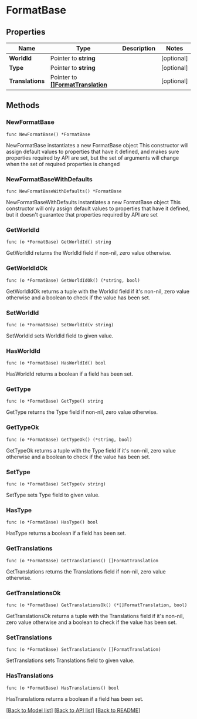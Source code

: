 # FormatBase

## Properties

Name | Type | Description | Notes
------------ | ------------- | ------------- | -------------
**WorldId** | Pointer to **string** |  | [optional] 
**Type** | Pointer to **string** |  | [optional] 
**Translations** | Pointer to [**[]FormatTranslation**](FormatTranslation.md) |  | [optional] 

## Methods

### NewFormatBase

`func NewFormatBase() *FormatBase`

NewFormatBase instantiates a new FormatBase object
This constructor will assign default values to properties that have it defined,
and makes sure properties required by API are set, but the set of arguments
will change when the set of required properties is changed

### NewFormatBaseWithDefaults

`func NewFormatBaseWithDefaults() *FormatBase`

NewFormatBaseWithDefaults instantiates a new FormatBase object
This constructor will only assign default values to properties that have it defined,
but it doesn't guarantee that properties required by API are set

### GetWorldId

`func (o *FormatBase) GetWorldId() string`

GetWorldId returns the WorldId field if non-nil, zero value otherwise.

### GetWorldIdOk

`func (o *FormatBase) GetWorldIdOk() (*string, bool)`

GetWorldIdOk returns a tuple with the WorldId field if it's non-nil, zero value otherwise
and a boolean to check if the value has been set.

### SetWorldId

`func (o *FormatBase) SetWorldId(v string)`

SetWorldId sets WorldId field to given value.

### HasWorldId

`func (o *FormatBase) HasWorldId() bool`

HasWorldId returns a boolean if a field has been set.

### GetType

`func (o *FormatBase) GetType() string`

GetType returns the Type field if non-nil, zero value otherwise.

### GetTypeOk

`func (o *FormatBase) GetTypeOk() (*string, bool)`

GetTypeOk returns a tuple with the Type field if it's non-nil, zero value otherwise
and a boolean to check if the value has been set.

### SetType

`func (o *FormatBase) SetType(v string)`

SetType sets Type field to given value.

### HasType

`func (o *FormatBase) HasType() bool`

HasType returns a boolean if a field has been set.

### GetTranslations

`func (o *FormatBase) GetTranslations() []FormatTranslation`

GetTranslations returns the Translations field if non-nil, zero value otherwise.

### GetTranslationsOk

`func (o *FormatBase) GetTranslationsOk() (*[]FormatTranslation, bool)`

GetTranslationsOk returns a tuple with the Translations field if it's non-nil, zero value otherwise
and a boolean to check if the value has been set.

### SetTranslations

`func (o *FormatBase) SetTranslations(v []FormatTranslation)`

SetTranslations sets Translations field to given value.

### HasTranslations

`func (o *FormatBase) HasTranslations() bool`

HasTranslations returns a boolean if a field has been set.


[[Back to Model list]](../README.md#documentation-for-models) [[Back to API list]](../README.md#documentation-for-api-endpoints) [[Back to README]](../README.md)


